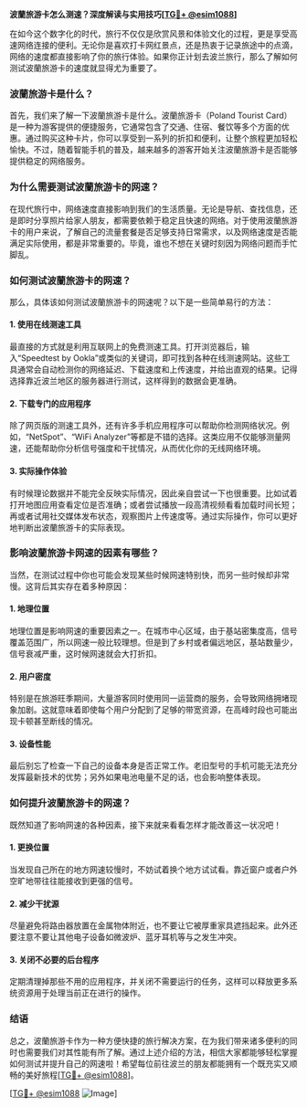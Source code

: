 **波蘭旅游卡怎么测速？深度解读与实用技巧[[TG💪+ @esim1088](https://t.me/s/esim1088)]**

在如今这个数字化的时代，旅行不仅仅是欣赏风景和体验文化的过程，更是享受高速网络连接的便利。无论你是喜欢打卡网红景点，还是热衷于记录旅途中的点滴，网络的速度都直接影响了你的旅行体验。如果你正计划去波兰旅行，那么了解如何测试波蘭旅游卡的速度就显得尤为重要了。

### 波蘭旅游卡是什么？

首先，我们来了解一下波蘭旅游卡是什么。波蘭旅游卡（Poland Tourist Card）是一种为游客提供的便捷服务，它通常包含了交通、住宿、餐饮等多个方面的优惠。通过购买这种卡片，你可以享受到一系列的折扣和便利，让整个旅程更加轻松愉快。不过，随着智能手机的普及，越来越多的游客开始关注波蘭旅游卡是否能够提供稳定的网络服务。

### 为什么需要测试波蘭旅游卡的网速？

在现代旅行中，网络速度直接影响到我们的生活质量。无论是导航、查找信息，还是即时分享照片给家人朋友，都需要依赖于稳定且快速的网络。对于使用波蘭旅游卡的用户来说，了解自己的流量套餐是否足够支持日常需求，以及网络速度是否能满足实际使用，都是非常重要的。毕竟，谁也不想在关键时刻因为网络问题而手忙脚乱。

### 如何测试波蘭旅游卡的网速？

那么，具体该如何测试波蘭旅游卡的网速呢？以下是一些简单易行的方法：

#### 1. 使用在线测速工具

最直接的方式就是利用互联网上的免费测速工具。打开浏览器后，输入“Speedtest by Ookla”或类似的关键词，即可找到各种在线测速网站。这些工具通常会自动检测你的网络延迟、下载速度和上传速度，并给出直观的结果。记得选择靠近波兰地区的服务器进行测试，这样得到的数据会更准确。

#### 2. 下载专门的应用程序

除了网页版的测速工具外，还有许多手机应用程序可以帮助你检测网络状况。例如，“NetSpot”、“WiFi Analyzer”等都是不错的选择。这类应用不仅能够测量网速，还能帮助你分析信号强度和干扰情况，从而优化你的无线网络环境。

#### 3. 实际操作体验

有时候理论数据并不能完全反映实际情况，因此亲自尝试一下也很重要。比如试着打开地图应用查看定位是否准确；或者尝试播放一段高清视频看看加载时间长短；再或者试用社交媒体发布状态，观察图片上传速度等。通过实际操作，你可以更好地判断出波蘭旅游卡的实际表现。

### 影响波蘭旅游卡网速的因素有哪些？

当然，在测试过程中你也可能会发现某些时候网速特别快，而另一些时候却非常慢。这背后其实存在着多种原因：

#### 1. 地理位置

地理位置是影响网速的重要因素之一。在城市中心区域，由于基站密集度高，信号覆盖范围广，所以网速一般比较理想。但是到了乡村或者偏远地区，基站数量少，信号衰减严重，这时候网速就会大打折扣。

#### 2. 用户密度

特别是在旅游旺季期间，大量游客同时使用同一运营商的服务，会导致网络拥堵现象加剧。这就意味着即使每个用户分配到了足够的带宽资源，在高峰时段也可能出现卡顿甚至断线的情况。

#### 3. 设备性能

最后别忘了检查一下自己的设备本身是否正常工作。老旧型号的手机可能无法充分发挥最新技术的优势；另外如果电池电量不足的话，也会影响整体表现。

### 如何提升波蘭旅游卡的网速？

既然知道了影响网速的各种因素，接下来就来看看怎样才能改善这一状况吧！

#### 1. 更换位置

当发现自己所在的地方网速较慢时，不妨试着换个地方试试看。靠近窗户或者户外空旷地带往往能接收到更强的信号。

#### 2. 减少干扰源

尽量避免将路由器放置在金属物体附近，也不要让它被厚重家具遮挡起来。此外还要注意不要让其他电子设备如微波炉、蓝牙耳机等与之发生冲突。

#### 3. 关闭不必要的后台程序

定期清理掉那些不用的应用程序，并关闭不需要运行的任务，这样可以释放更多系统资源用于处理当前正在进行的操作。

### 结语

总之，波蘭旅游卡作为一种方便快捷的旅行解决方案，在为我们带来诸多便利的同时也需要我们对其性能有所了解。通过上述介绍的方法，相信大家都能够轻松掌握如何测试并提升自己的网速啦！希望每位前往波兰的朋友都能拥有一个既充实又顺畅的美好旅程[[TG💪+ @esim1088](https://t.me/s/esim1088)]。

[[TG💪+ @esim1088](https://t.me/s/esim1088) ![Image](https://i.postimg.cc/4NQfJmqS/Snipaste-2025-05-13-00-14-12.png)]
